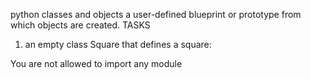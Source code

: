 python classes and objects
a user-defined blueprint or prototype from which objects are created.
TASKS
1. an empty class Square that defines a square:

You are not allowed to import any module

